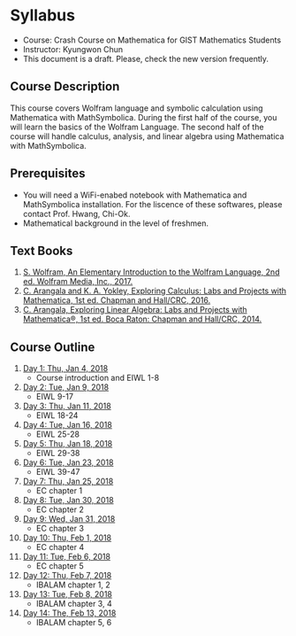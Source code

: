 # Syllabus
* Course: Crash Course on Mathematica for GIST Mathematics Students
* Instructor: Kyungwon Chun
* This document is a draft. Please, check the new version frequently.

## Course Description
This course covers Wolfram language and symbolic calculation using Mathematica with MathSymbolica. During the first half of the course, you will learn the basics of the Wolfram Language. The second half of the course will handle calculus, analysis, and linear algebra using Mathematica with MathSymbolica.

## Prerequisites
* You will need a WiFi-enabed notebook with Mathematica and MathSymbolica installation. For the liscence of these softwares, please contact Prof. Hwang, Chi-Ok.
* Mathematical background in the level of freshmen.

## Text Books
1. [S. Wolfram, An Elementary Introduction to the Wolfram Language, 2nd ed. Wolfram Media, Inc., 2017.](https://www.wolfram.com/language/elementary-introduction/)
1. [C. Arangala and K. A. Yokley, Exploring Calculus: Labs and Projects with Mathematica, 1st ed. Chapman and Hall/CRC, 2016.](https://www.crcpress.com/Exploring-Calculus-Labs-and-Projects-with-Mathematica/Arangala-Yokley/p/book/9781498771016)
1. [C. Arangala, Exploring Linear Algebra: Labs and Projects with Mathematica®, 1st ed. Boca Raton: Chapman and Hall/CRC, 2014.](https://www.crcpress.com/Exploring-Linear-Algebra-Labs-and-Projects-with-Mathematica/Arangala/p/book/9781482241495)

## Course Outline
1. [Day 1: Thu, Jan 4, 2018](day01.nb)
    * Course introduction and EIWL 1-8
1. [Day 2: Tue, Jan 9, 2018](day02.nb)
    * EIWL 9-17
1. [Day 3: Thu, Jan 11, 2018](day03.nb)
    * EIWL 18-24
1. [Day 4: Tue, Jan 16, 2018](day04.nb)
    * EIWL 25-28
1. [Day 5: Thu, Jan 18, 2018](day05.nb)
    * EIWL 29-38
1. [Day 6: Tue, Jan 23, 2018](day06.nb)
    * EIWL 39-47
1. [Day 7: Thu, Jan 25, 2018](day07.nb)
    * EC chapter 1
1. [Day 8: Tue, Jan 30, 2018](day08.nb)
    * EC chapter 2
1. [Day 9: Wed, Jan 31, 2018](day09.nb)
    * EC chapter 3
1. [Day 10: Thu, Feb 1, 2018](day10.nb)
    * EC chapter 4
1. [Day 11: Tue, Feb 6, 2018](day11.nb)
    * EC chapter 5
1. [Day 12: Thu, Feb 7, 2018](day12.nb)
    * IBALAM chapter 1, 2
1. [Day 13: Tue, Feb 8, 2018](day13.nb)
    * IBALAM chapter 3, 4
1. [Day 14: The, Feb 13, 2018](day14.nb)
    * IBALAM chapter 5, 6

